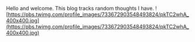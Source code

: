 Hello and welcome. This blog tracks random thoughts I have. 
![https://pbs.twimg.com/profile_images/733672903548493824/pkTC2whA_400x400.jpg](https://pbs.twimg.com/profile_images/733672903548493824/pkTC2whA_400x400.jpg)
